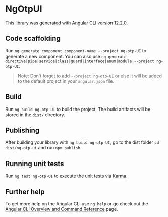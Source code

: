 # NgOtpUI

This library was generated with [Angular CLI](https://github.com/angular/angular-cli) version 12.2.0.

## Code scaffolding

Run `ng generate component component-name --project ng-otp-UI` to generate a new component. You can also use `ng generate directive|pipe|service|class|guard|interface|enum|module --project ng-otp-UI`.
> Note: Don't forget to add `--project ng-otp-UI` or else it will be added to the default project in your `angular.json` file. 

## Build

Run `ng build ng-otp-UI` to build the project. The build artifacts will be stored in the `dist/` directory.

## Publishing

After building your library with `ng build ng-otp-UI`, go to the dist folder `cd dist/ng-otp-ui` and run `npm publish`.

## Running unit tests

Run `ng test ng-otp-UI` to execute the unit tests via [Karma](https://karma-runner.github.io).

## Further help

To get more help on the Angular CLI use `ng help` or go check out the [Angular CLI Overview and Command Reference](https://angular.io/cli) page.
